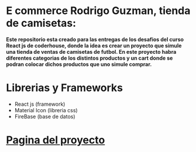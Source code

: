 # E commerce Rodrigo Guzman, tienda de camisetas:

**Este repositorio esta creado para las entregas de los desafios del curso React js de coderhouse, donde la idea es crear un proyecto que simule una tienda de ventas de camisetas de futbol.
En este proyecto habra diferentes categorias de los distintos productos y un cart donde se podran colocar dichos productos que uno simule comprar.**

# Librerias y Frameworks

- React js (framework)
- Material Icon (libreria css)
- FireBase (base de datos)

 # [Pagina del proyecto](https://reactjs-qnalv12dv-rodrigoagustinguzman.vercel.app)
